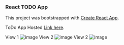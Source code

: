 ### React TODO App

This project was bootstrapped with [Create React App](https://github.com/facebook/create-react-app).

ToDo App Hosted [Link here](https://todoreact-ajmal.netlify.app/).

View 1
![image](https://user-images.githubusercontent.com/84835379/140094233-4963bb13-298a-4fd5-9b7a-5c998b3ecfc6.png)
View 2
![image](https://user-images.githubusercontent.com/84835379/140094309-785e6a66-943c-4907-b948-461e162edb53.png)
View 2
![image](https://user-images.githubusercontent.com/84835379/140094375-069d7226-0df3-42e5-9f20-92c9827337f5.png)


